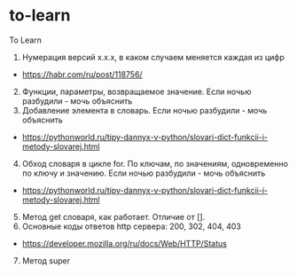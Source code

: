 # to-learn
To Learn

1. Нумерация версий x.x.x, в каком случаем меняется каждая из цифр
  - https://habr.com/ru/post/118756/
2. Функции, параметры, возвращаемое значение. Если ночью разбудили - мочь объяснить
3. Добавление элемента в словарь. Если ночью разбудили - мочь объяснить
  - https://pythonworld.ru/tipy-dannyx-v-python/slovari-dict-funkcii-i-metody-slovarej.html
4. Обход словаря в цикле for. По ключам, по значениям, одновременно по ключу и значению. Если ночью разбудили - мочь объяснить
  - https://pythonworld.ru/tipy-dannyx-v-python/slovari-dict-funkcii-i-metody-slovarej.html
5. Метод get словаря, как работает. Отличие от [].
6. Основные коды ответов http сервера: 200, 302, 404, 403
  - https://developer.mozilla.org/ru/docs/Web/HTTP/Status
7. Метод super
  
